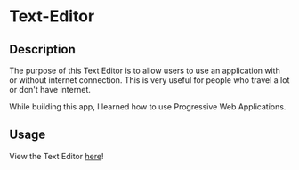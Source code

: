 # Text-Editor

## Description

The purpose of this Text Editor is to allow users to use an application with or without internet connection. This is very useful for people who travel a lot or don't have internet.

While building this app, I learned how to use Progressive Web Applications.

## Usage


View the Text Editor <a href="https://one-page-text-editor.herokuapp.com/">here</a>!

